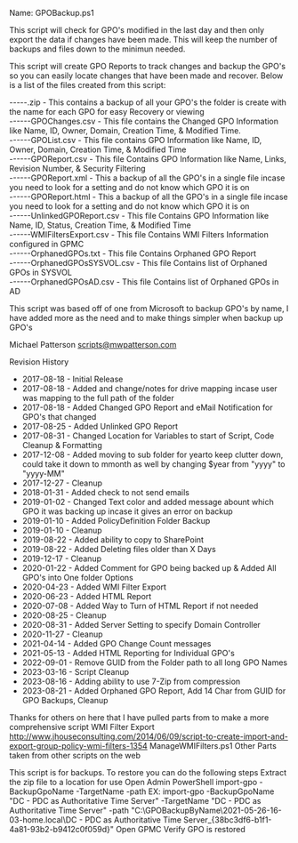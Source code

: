 Name: GPOBackup.ps1

This script will check for GPO's modified in the last day and then only export the data if changes have been made.  This will keep the number of backups and files down to the minimun needed.

This script will create GPO Reports to track changes and backup the GPO's so you can easily locate changes that have been made and recover.
Below is a list of the files created from this script:

<Year>-<Month>-<Date>-<Hour>-<Minuite>-<Domain>.zip                      - This contains a backup of all your GPO's the folder is create with the name for each GPO for easy Recovery or viewing  
<Year>-<Month>-<Date>-<Hour>-<Minuite>-<Domain>-GPOChanges.csv           - This file contains the Changed GPO Information like Name, ID, Owner, Domain, Creation Time, & Modified Time.  
<Year>-<Month>-<Date>-<Hour>-<Minuite>-<Domain>-GPOList.csv              - This file contains GPO Information like Name, ID, Owner, Domain, Creation Time, & Modified Time  
<Year>-<Month>-<Date>-<Hour>-<Minuite>-<Domain>-GPOReport.csv            - This file Contains GPO Information like Name, Links, Revision Number, & Security Filtering  
<Year>-<Month>-<Date>-<Hour>-<Minuite>-<Domain>-GPOReport.xml            - This a backup of all the GPO's in a single file incase you need to look for a setting and do not know which GPO it is on  
<Year>-<Month>-<Date>-<Hour>-<Minuite>-<Domain>-GPOReport.html           - This a backup of all the GPO's in a single file incase you need to look for a setting and do not know which GPO it is on  
<Year>-<Month>-<Date>-<Hour>-<Minuite>-<Domain>-UnlinkedGPOReport.csv    - This file Contains GPO Information like Name, ID, Status, Creation Time, & Modified Time  
<Year>-<Month>-<Date>-<Hour>-<Minuite>-<Domain>-WMIFiltersExport.csv     - This file Contains WMI Filters Information configured in GPMC  
<Year>-<Month>-<Date>-<Hour>-<Minuite>-<Domain>-OrphanedGPOs.txt         - This file Contains Orphaned GPO Report  
<Year>-<Month>-<Date>-<Hour>-<Minuite>-<Domain>-OrphanedGPOsSYSVOL.csv   - This file Contains list of Orphaned GPOs in SYSVOL  
<Year>-<Month>-<Date>-<Hour>-<Minuite>-<Domain>-OrphanedGPOsAD.csv       - This file Contains list of Orphaned GPOs in AD  


This script was based off of one from Microsoft to backup GPO's by name, I have added more as the need and to make things simpler when backup up GPO's

Michael Patterson
scripts@mwpatterson.com

Revision History

- 2017-08-18 - Initial Release
- 2017-08-18 - Added and change/notes for drive mapping incase user was mapping to the full path of the folder
- 2017-08-18 - Added Changed GPO Report and eMail Notification for GPO's that changed
- 2017-08-25 - Added Unlinked GPO Report
- 2017-08-31 - Changed Location for Variables to start of Script, Code Cleanup & Formatting
- 2017-12-08 - Added moving to sub folder for yearto keep clutter down, could take it down to mmonth as well by changing $year from "yyyy" to "yyyy-MM"
- 2017-12-27 - Cleanup
- 2018-01-31 - Added check to not send emails
- 2019-01-02 - Changed Text color and added message abount which GPO it was backing up incase it gives an error on backup
- 2019-01-10 - Added PolicyDefinition Folder Backup
- 2019-01-10 - Cleanup
- 2019-08-22 - Added ability to copy to SharePoint
- 2019-08-22 - Added Deleting files older than X Days
- 2019-12-17 - Cleanup
- 2020-01-22 - Added Comment for GPO being backed up & Added All GPO's into One folder Options
- 2020-04-23 - Added WMI Filter Export
- 2020-06-23 - Added HTML Report
- 2020-07-08 - Added Way to Turn of HTML Report if not needed
- 2020-08-25 - Cleanup
- 2020-08-31 - Added Server Setting to specify Domain Controller
- 2020-11-27 - Cleanup
- 2021-04-14 - Added GPO Change Count messages
- 2021-05-13 - Added HTML Reporting for Individual GPO's
- 2022-09-01 - Remove GUID from the Folder path to all long GPO Names
- 2023-03-16 - Script Cleanup
- 2023-08-16 - Adding ability to use 7-Zip from compression
- 2023-08-21 - Added Orphaned GPO Report, Add 14 Char from GUID for GPO Backups, Cleanup


Thanks for others on here that I have pulled parts from to make a more comprehensive script
    WMI Filter Export
    http://www.jhouseconsulting.com/2014/06/09/script-to-create-import-and-export-group-policy-wmi-filters-1354
    ManageWMIFilters.ps1
    Other Parts taken from other scripts on the web

This script is for backups.  To restore you can do the following steps
    Extract the zip file to a location for use
    Open Admin PowerShell
    import-gpo -BackupGpoName <Origional GPO Name> -TargetName <Destination GPO Name> -path <Full Path to GPO Backup>
    EX: import-gpo -BackupGpoName "DC - PDC as Authoritative Time Server" -TargetName "DC - PDC as Authoritative Time Server" -path "C:\GPOBackupByName\2021-05-26-16-03-home.local\DC - PDC as Authoritative Time Server_{38bc3df6-b1f1-4a81-93b2-b9412c0f059d}"
    Open GPMC
    Verify GPO is restored
